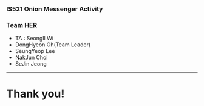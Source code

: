 ### IS521 Onion Messenger Activity
### Team HER

- TA : SeongIl Wi
- DongHyeon Oh(Team Leader)
- SeungYeop Lee
- NakJun Choi
- SeJin Jeong

---

# Thank you!
